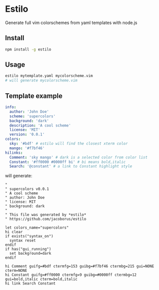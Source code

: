 Estilo
======

Generate full vim colorschemes from yaml templates with node.js


## Install

```sh
npm install -g estilo
```

## Usage

```sh
estilo mytemplate.yaml mycolorscheme.vim
# will generate mycolorscheme.vim
```

## Template example

```yaml
info:
  author: 'John Doe'
  scheme: 'supercolors'
  background: 'dark'
  description: 'A cool scheme'
  license: 'MIT'
  version: '0.0.1'
colors:
  sky: '#bdf' # estilo will find the closest xterm color
  mango: '#f7bf46'
hilinks:
  Comment: 'sky mango' # dark is a selected color from color list
  Constant: '#ff0000 #0000ff bi' # bi means bold,italic
  Search: '@constant' # a link to Constant highlight style
```

will generate:

```vim
"
" supercolors v0.0.1
" A cool scheme
" author: John Doe
" license: MIT
" background: dark
"
" This file was generated by *estilo*
" https://github.com/jacoborus/estilo

let colors_name="supercolors"
hi clear
if exists("syntax_on")
  syntax reset
endif
if has("gui_running")
  set background=dark
endif

hi Comment guifg=#bdf ctermfg=153 guibg=#f7bf46 ctermbg=215 gui=NONE cterm=NONE
hi Constant guifg=#ff0000 ctermfg=9 guibg=#0000ff ctermbg=12 gui=bold,italic cterm=bold,italic
hi link Search Constant
```
